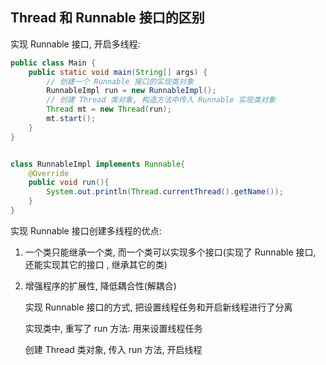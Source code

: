 ## Thread 和 Runnable 接口的区别

实现 Runnable 接口, 开启多线程:

```java
public class Main {
    public static void main(String[] args) {
        // 创建一个 Runnable 接口的实现类对象
        RunnableImpl run = new RunnableImpl();
        // 创建 Thread 类对象, 构造方法中传入 Runnable 实现类对象
        Thread mt = new Thread(run);
        mt.start();
    }
}


class RunnableImpl implements Runnable{
    @Override
    public void run(){
        System.out.println(Thread.currentThread().getName());
    }
}
```



实现 Runnable 接口创建多线程的优点:

1. 一个类只能继承一个类, 而一个类可以实现多个接口(实现了 Runnable 接口, 还能实现其它的接口 ,  继承其它的类)

2. 增强程序的扩展性, 降低耦合性(解耦合)

   实现 Runnable 接口的方式, 把设置线程任务和开启新线程进行了分离

   实现类中, 重写了 run 方法:  用来设置线程任务

   创建 Thread 类对象, 传入 run 方法,  开启线程





